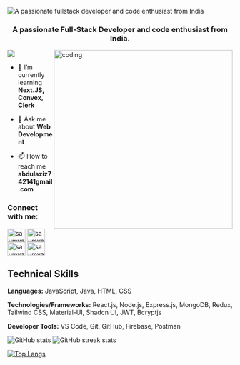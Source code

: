 ![A passionate fullstack developer and code enthusiast from India](https://i.ibb.co/gmBcSvG/github-header-image.png)
<h3 align="center">A passionate Full-Stack Developer and code enthusiast from India.</h3>
<img align="right" alt="coding" width="400" src="https://cdn.dribbble.com/users/1162077/screenshots/3848914/media/320984a9ca58b3c73274c9259ecf6de8.gif">

<p align="left"> <img src="https://komarev.com/ghpvc/?username=AbdulAzizDevIn&label=Profile%20views&color=0e75b6&style=flat"/> </p>

- 🌱 I’m currently learning **Next.JS, Convex, Clerk**

- 💬 Ask me about **Web Development**

- 📫 How to reach me **abdulaziz742141gmail.com**

<h3 align="left">Connect with me:</h3>
<p align="left">
<a href="https://twitter.com/im_aziz_7477" target="blank"><img align="center" src="https://raw.githubusercontent.com/rahuldkjain/github-profile-readme-generator/master/src/images/icons/Social/twitter.svg" alt="saumya_vatsaa" height="30" width="40" /></a>
<a href="https://linkedin.com/in/aziz7477" target="blank"><img align="center" src="https://raw.githubusercontent.com/rahuldkjain/github-profile-readme-generator/master/src/images/icons/Social/linked-in-alt.svg" alt="saumya vatsa" height="30" width="40" /></a>
<a href="https://fb.com/aziz742141" target="blank"><img align="center" src="https://raw.githubusercontent.com/rahuldkjain/github-profile-readme-generator/master/src/images/icons/Social/facebook.svg" alt="saumya vatsa" height="30" width="40" /></a>
<a href="https://instagram.com/im_aziz_7477" target="blank"><img align="center" src="https://raw.githubusercontent.com/rahuldkjain/github-profile-readme-generator/master/src/images/icons/Social/instagram.svg" alt="saumya.vatsa21" height="30" width="40" /></a>
</p>

## Technical Skills

**Languages:** JavaScript, Java, HTML, CSS

**Technologies/Frameworks:** React.js, Node.js, Express.js, MongoDB, Redux, Tailwind CSS, Material-UI, Shadcn UI, JWT, Bcryptjs

**Developer Tools:** VS Code, Git, GitHub, Firebase, Postman




![GitHub stats](https://github-readme-stats.vercel.app/api?username=Aziz7477&show_icons=true) ![GitHub streak stats](https://streak-stats.demolab.com/?user=Aziz7477) 

[![Top Langs](https://github-readme-stats.vercel.app/api/top-langs/?username=Aziz7477)](https://github.com/anuraghazra/github-readme-stats) 






